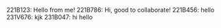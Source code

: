 221B123: Hello from me!
221B786: Hi, good to collaborate!
221B456: hello
231V676: kjk
231B047: hi hello
